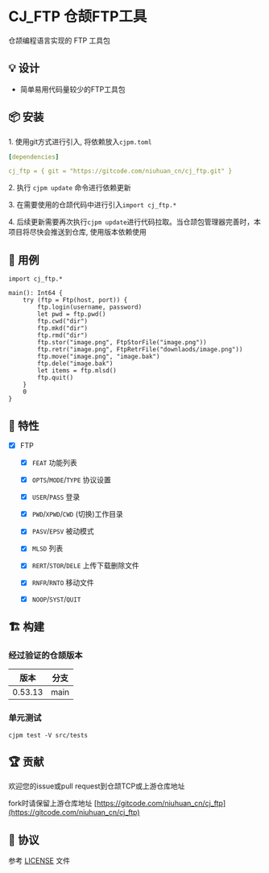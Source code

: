 CJ_FTP 仓颉FTP工具
=================

仓颉编程语言实现的 FTP 工具包

## 💡 设计

- 简单易用代码量较少的FTP工具包

## 📦 安装

1.&nbsp;使用git方式进行引入, 将依赖放入`cjpm.toml`

```yaml
[dependencies]

cj_ftp = { git = "https://gitcode.com/niuhuan_cn/cj_ftp.git" }
```

2.&nbsp;执行 `cjpm update` 命令进行依赖更新 

3.&nbsp;在需要使用的仓颉代码中进行引入`import cj_ftp.*`

4.&nbsp;后续更新需要再次执行`cjpm update`进行代码拉取。当仓颉包管理器完善时，本项目将尽快会推送到仓库, 使用版本依赖使用

## 🔖 用例

```cangjie
import cj_ftp.*

main(): Int64 {
    try (ftp = Ftp(host, port)) {
        ftp.login(username, password)
        let pwd = ftp.pwd()
        ftp.cwd("dir")
        ftp.mkd("dir")
        ftp.rmd("dir")
        ftp.stor("image.png", FtpStorFile("image.png"))
        ftp.retr("image.png", FtpRetrFile("downlaods/image.png"))
        ftp.move("image.png", "image.bak")
        ftp.dele("image.bak")
        let items = ftp.mlsd()
        ftp.quit()
    }
    0
}
```

## 📖 特性

- [x] FTP
    - [x] `FEAT` 功能列表
    - [x] `OPTS`/`MODE`/`TYPE` 协议设置
    - [x] `USER`/`PASS` 登录
    - [x] `PWD`/`XPWD`/`CWD` (切换)工作目录
    - [x] `PASV`/`EPSV` 被动模式
    - [x] `MLSD` 列表
    - [x] `RERT`/`STOR`/`DELE` 上传下载删除文件
    - [x] `RNFR`/`RNTO` 移动文件
    - [x] `NOOP`/`SYST`/`QUIT`


## 🏗️ 构建

### 经过验证的仓颉版本

| 版本 | 分支 | 
| -- | -- |
| 0.53.13 | main |

### 单元测试
`cjpm test -V src/tests`

## 🏆 贡献

欢迎您的issue或pull request到仓颉TCP或上游仓库地址

fork时请保留上游仓库地址 [https://gitcode.com/niuhuan_cn/cj_ftp](https://gitcode.com/niuhuan_cn/cj_ftp)

## 📕 协议

参考 [LICENSE](LICENSE) 文件

